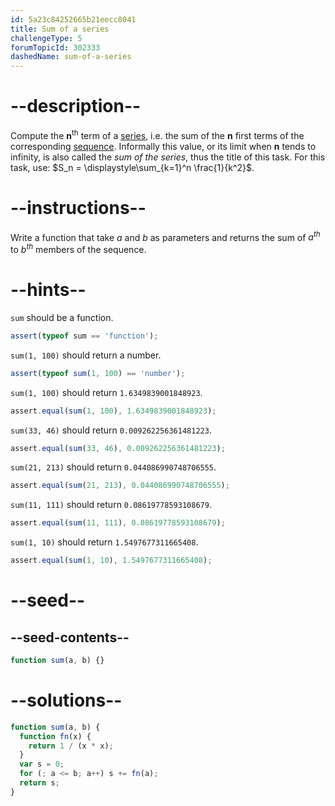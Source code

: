 ```yaml
---
id: 5a23c84252665b21eecc8041
title: Sum of a series
challengeType: 5
forumTopicId: 302333
dashedName: sum-of-a-series
---
```


# --description--

Compute the **n**<sup>th</sup> term of a [series](<https://en.wikipedia.org/wiki/Series (mathematics)>), i.e. the sum of the **n** first terms of the corresponding [sequence](https://en.wikipedia.org/wiki/sequence). Informally this value, or its limit when **n** tends to infinity, is also called the _sum of the series_, thus the title of this task. For this task, use: $S_n = \displaystyle\sum_{k=1}^n \frac{1}{k^2}$.

# --instructions--

Write a function that take $a$ and $b$ as parameters and returns the sum of $a^{th}$ to $b^{th}$ members of the sequence.

# --hints--

`sum` should be a function.

```js
assert(typeof sum == 'function');
```

`sum(1, 100)` should return a number.

```js
assert(typeof sum(1, 100) == 'number');
```

`sum(1, 100)` should return `1.6349839001848923`.

```js
assert.equal(sum(1, 100), 1.6349839001848923);
```

`sum(33, 46)` should return `0.009262256361481223`.

```js
assert.equal(sum(33, 46), 0.009262256361481223);
```

`sum(21, 213)` should return `0.044086990748706555`.

```js
assert.equal(sum(21, 213), 0.044086990748706555);
```

`sum(11, 111)` should return `0.08619778593108679`.

```js
assert.equal(sum(11, 111), 0.08619778593108679);
```

`sum(1, 10)` should return `1.5497677311665408`.

```js
assert.equal(sum(1, 10), 1.5497677311665408);
```

# --seed--

## --seed-contents--

```js
function sum(a, b) {}
```

# --solutions--

```js
function sum(a, b) {
  function fn(x) {
    return 1 / (x * x);
  }
  var s = 0;
  for (; a <= b; a++) s += fn(a);
  return s;
}
```

